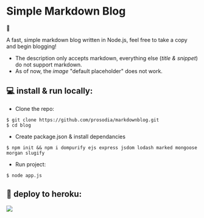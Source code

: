 # Simple Markdown Blog

👋

A fast, simple markdown blog written in Node.js, feel free to take a copy and begin blogging!
* The description only accepts markdown, everything else (*title & snippet*) do not support markdown.
* As of now, the *image* "default placeholder" does not work. 

## 💻 install & run locally:

- Clone the repo:
```
$ git clone https://github.com/prosodia/markdownblog.git
$ cd blog
```
- Create package.json & install dependancies 
```
$ npm init && npm i dompurify ejs express jsdom lodash marked mongoose morgan slugify
```
- Run project:

```
$ node app.js
```

## 📲 deploy to heroku:

  <a href="https://heroku.com/deploy?template=https://github.com/prosodia/markdownblog">
    <img src="https://img.shields.io/badge/deploy_to-heroku-997FBC.svg?style=for-the-badge&logo=Heroku">
  </a>
  
  
